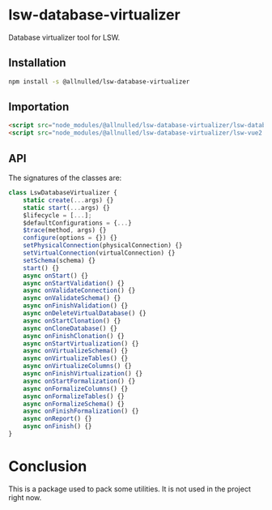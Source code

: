 # lsw-database-virtualizer

Database virtualizer tool for LSW.

## Installation

```sh
npm install -s @allnulled/lsw-database-virtualizer
```

## Importation

```html
<script src="node_modules/@allnulled/lsw-database-virtualizer/lsw-database-virtualizer.js"></script>
<script src="node_modules/@allnulled/lsw-database-virtualizer/lsw-vue2.js"></script>
```

## API

The signatures of the classes are:

```js
class LswDatabaseVirtualizer {
    static create(...args) {}
    static start(...args) {}
    $lifecycle = [...];
    $defaultConfigurations = {...}
    $trace(method, args) {}
    configure(options = {}) {}
    setPhysicalConnection(physicalConnection) {}
    setVirtualConnection(virtualConnection) {}
    setSchema(schema) {}
    start() {}
    async onStart() {}
    async onStartValidation() {}
    async onValidateConnection() {}
    async onValidateSchema() {}
    async onFinishValidation() {}
    async onDeleteVirtualDatabase() {}
    async onStartClonation() {}
    async onCloneDatabase() {}
    async onFinishClonation() {}
    async onStartVirtualization() {}
    async onVirtualizeSchema() {}
    async onVirtualizeTables() {}
    async onVirtualizeColumns() {}
    async onFinishVirtualization() {}
    async onStartFormalization() {}
    async onFormalizeColumns() {}
    async onFormalizeTables() {}
    async onFormalizeSchema() {}
    async onFinishFormalization() {}
    async onReport() {}
    async onFinish() {}
}
```

# Conclusion

This is a package used to pack some utilities. It is not used in the project right now.